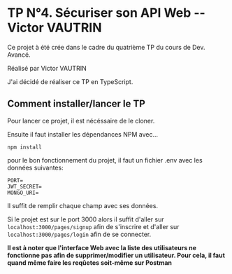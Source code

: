 # TP N°4. Sécuriser son API Web -- Victor VAUTRIN

Ce projet à été crée dans le cadre du quatrième TP du cours de Dev. Avancé.

Réalisé par Victor VAUTRIN

J'ai décidé de réaliser ce TP en TypeScript.

## Comment installer/lancer le TP

Pour lancer ce projet, il est nécéssaire de le cloner.

Ensuite il faut installer les dépendances NPM avec...

`npm install`


pour le bon fonctionnement du projet, il faut un fichier .env avec les données suivantes:

```
PORT=
JWT_SECRET=
MONGO_URI=
```

Il suffit de remplir chaque champ avec ses données.

Si le projet est sur le port 3000 alors il suffit d'aller sur `localhost:3000/pages/signup` afin de s'inscrire et d'aller sur `localhost:3000/pages/login` afin de se connecter.

**Il est à noter que l'interface Web avec la liste des utilisateurs ne fonctionne pas afin de supprimer/modifier un utilisateur. Pour cela, il faut quand même faire les reqûetes soit-même sur Postman**